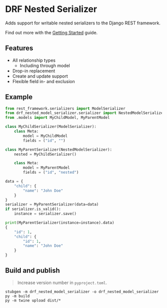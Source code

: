 # DRF Nested Serializer

Adds support for writable nested serializers to the Django REST framework.

Find out more with the [Getting Started](https://gniludio.github.io/drf-nested-model-serializer/getting_started) guide.

## Features

- All relationship types
    - Including through model
- Drop-in replacement
- Create and update support
- Flexible field in- and exclusion

## Example

```python hl_lines="10"
from rest_framework.serializers import ModelSerializer
from drf_nested_model_serializer.serializer import NestedModelSerializer
from .models import MyChildModel, MyParentModel

class MyChildSerializer(ModelSerializer):
    class Meta:
        model = MyChildModel
        fields = ("id", "")

class MyParentSerializer(NestedModelSerializer):
    nested = MyChildSerializer()

    class Meta:
        model = MyParentModel
        fields = ("id", "nested")

```

```python
data = {
    "child": {
        "name": "John Doe"
    }
}
serializer = MyParentSerializer(data=data)
if serializer.is_valid():
    instance = serializer.save()
```

```python
print(MyParentSerializer(instance=instance).data)
{
    "id": 1,
    "child": {
        "id": 1,
        "name": "John Doe"
    }
}
```

## Build and publish
> Increase version number in `pyproject.toml`.
```shell
stubgen -m drf_nested_model_serializer -o drf_nested_model_serializer
py -m build
py -m twine upload dist/*
```